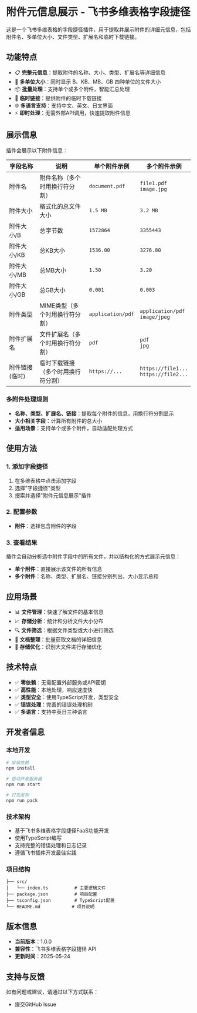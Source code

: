 # 附件元信息展示 - 飞书多维表格字段捷径

这是一个飞书多维表格的字段捷径插件，用于提取并展示附件的详细元信息，包括附件名、多单位大小、文件类型、扩展名和临时下载链接。

## 功能特点

- 📋 **完整元信息**：提取附件的名称、大小、类型、扩展名等详细信息
- 📏 **多单位大小**：同时显示 B、KB、MB、GB 四种单位的文件大小
- 📦 **批量处理**：支持单个或多个附件，智能汇总处理
- 🔗 **临时链接**：提供附件的临时下载链接
- 🌐 **多语言支持**：支持中文、英文、日文界面
- ⚡ **即时处理**：无需外部API调用，快速提取附件信息

## 展示信息

插件会展示以下附件信息：

| 字段名称       | 说明                                     | 单个附件示例      | 多个附件示例                    |
| -------------- | ---------------------------------------- | ----------------- | ------------------------------- |
| 附件名         | 附件名称（多个时用换行符分割）           | `document.pdf`    | `file1.pdf`<br>`image.jpg`     |
| 附件大小       | 格式化的总文件大小                       | `1.5 MB`          | `3.2 MB`                        |
| 附件大小/B     | 总字节数                                 | `1572864`         | `3355443`                       |
| 附件大小/KB    | 总KB大小                                 | `1536.00`         | `3276.80`                       |
| 附件大小/MB    | 总MB大小                                 | `1.50`            | `3.20`                          |
| 附件大小/GB    | 总GB大小                                 | `0.001`           | `0.003`                         |
| 附件类型       | MIME类型（多个时用换行符分割）           | `application/pdf` | `application/pdf`<br>`image/jpeg` |
| 附件扩展名     | 文件扩展名（多个时用换行符分割）         | `pdf`             | `pdf`<br>`jpg`                  |
| 附件链接(临时) | 临时下载链接（多个时用换行符分割）       | `https://...`     | `https://file1...`<br>`https://file2...` |

### 多附件处理规则

- **名称、类型、扩展名、链接**：提取每个附件的信息，用换行符分割显示
- **大小相关字段**：计算所有附件的总大小
- **适用场景**：支持单个或多个附件，自动适配处理方式

## 使用方法

### 1. 添加字段捷径

1. 在多维表格中点击添加字段
2. 选择"字段捷径"类型
3. 搜索并选择"附件元信息展示"插件

### 2. 配置参数

- **附件**：选择包含附件的字段

### 3. 查看结果

插件会自动分析选中附件字段中的所有文件，并以结构化的方式展示元信息：

- **单个附件**：直接展示该文件的所有信息
- **多个附件**：名称、类型、扩展名、链接分别列出，大小显示总和

## 应用场景

- 📊 **文件管理**：快速了解文件的基本信息
- 📈 **存储分析**：统计和分析文件大小分布
- 🔍 **文件筛选**：根据文件类型或大小进行筛选
- 📝 **文档整理**：批量获取文档的详细信息
- 💾 **存储优化**：识别大文件进行存储优化

## 技术特点

- ✅ **零依赖**：无需配置外部服务或API密钥
- ✅ **高性能**：本地处理，响应速度快
- ✅ **类型安全**：使用TypeScript开发，类型安全
- ✅ **错误处理**：完善的错误处理机制
- ✅ **多语言**：支持中英日三种语言

## 开发者信息

### 本地开发

```bash
# 安装依赖
npm install

# 启动开发服务器
npm run start

# 打包发布
npm run pack
```

### 技术架构

- 基于飞书多维表格字段捷径FaaS功能开发
- 使用TypeScript编写
- 支持完整的错误处理和日志记录
- 遵循飞书插件开发最佳实践

### 项目结构

```
├── src/
│   └── index.ts          # 主要逻辑文件
├── package.json          # 项目配置
├── tsconfig.json         # TypeScript配置
└── README.md            # 项目说明
```

## 版本信息

- **当前版本**：1.0.0
- **兼容性**：飞书多维表格字段捷径 API
- **更新时间**：2025-05-24

## 支持与反馈

如有问题或建议，请通过以下方式联系：

- 提交GitHub Issue
